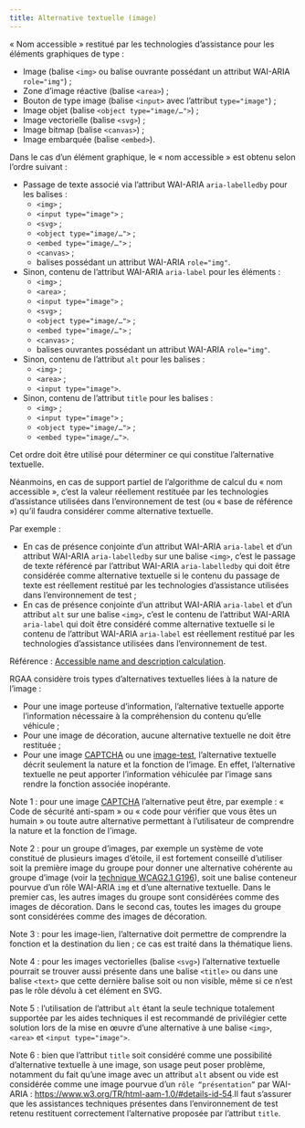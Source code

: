 ```yaml
---
title: Alternative textuelle (image)
---
```


« Nom accessible » restitué par les technologies d’assistance pour les éléments graphiques de type :

- Image (balise `<img>` ou balise ouvrante possédant un attribut WAI-ARIA `role="img"`) ;
- Zone d’image réactive (balise `<area>`) ;
- Bouton de type image (balise `<input>` avec l’attribut `type="image"`) ;
- Image objet (balise `<object type="image/…">`) ;
- Image vectorielle (balise `<svg>`) ;
- Image bitmap (balise `<canvas>`) ;
- Image embarquée (balise `<embed>`).

Dans le cas d’un élément graphique, le « nom accessible » est obtenu selon l’ordre suivant :

- Passage de texte associé via l’attribut WAI-ARIA `aria-labelledby` pour les balises :
  - `<img>` ;
  - `<input type="image">` ;
  - `<svg>` ;
  - `<object type="image/…">` ;
  - `<embed type="image/…">` ;
  - `<canvas>` ;
  - balises possédant un attribut WAI-ARIA `role="img"`.
- Sinon, contenu de l’attribut WAI-ARIA `aria-label` pour les éléments :
  - `<img>` ;
  - `<area>` ;
  - `<input type="image">` ;
  - `<svg>` ;
  - `<object type="image/…">` ;
  - `<embed type="image/…">` ;
  - `<canvas>` ;
  - balises ouvrantes possédant un attribut WAI-ARIA `role="img"`.
- Sinon, contenu de l’attribut `alt` pour les balises :
  - `<img>` ;
  - `<area>` ;
  - `<input type="image">`.
- Sinon, contenu de l’attribut `title` pour les balises :
  - `<img>` ;
  - `<input type="image">` ;
  - `<object type="image/…">` ;
  - `<embed type="image/…">`.

Cet ordre doit être utilisé pour déterminer ce qui constitue l’alternative textuelle.

Néanmoins, en cas de support partiel de l’algorithme de calcul du « nom accessible », c’est la valeur réellement restituée par les technologies d’assistance utilisées dans l’environnement de test (ou « base de référence ») qu’il faudra considérer comme alternative textuelle.

Par exemple :

- En cas de présence conjointe d’un attribut WAI-ARIA `aria-label` et d’un attribut WAI-ARIA `aria-labelledby` sur une balise `<img>`, c’est le passage de texte référencé par l’attribut WAI-ARIA `aria-labelledby` qui doit être considérée comme alternative textuelle si le contenu du passage de texte est réellement restitué par les technologies d’assistance utilisées dans l’environnement de test ;
- En cas de présence conjointe d’un attribut WAI-ARIA `aria-label` et d’un attribut `alt` sur une balise `<img>`, c’est le contenu de l’attribut WAI-ARIA `aria-label` qui doit être considéré comme alternative textuelle si le contenu de l’attribut WAI-ARIA `aria-label` est réellement restitué par les technologies d’assistance utilisées dans l’environnement de test.

Référence : [Accessible name and description calculation](https://www.w3.org/TR/accname-1.1/).

RGAA considère trois types d’alternatives textuelles liées à la nature de l’image :

- Pour une image porteuse d’information, l’alternative textuelle apporte l’information nécessaire à la compréhension du contenu qu’elle véhicule ;
- Pour une image de décoration, aucune alternative textuelle ne doit être restituée ;
- Pour une image [CAPTCHA](#captcha) ou une [image-test](#image-test), l’alternative textuelle décrit seulement la nature et la fonction de l’image. En effet, l’alternative textuelle ne peut apporter l’information véhiculée par l’image sans rendre la fonction associée inopérante.

Note 1 : pour une image [CAPTCHA](#captcha) l’alternative peut être, par exemple : « Code de sécurité anti-spam » ou « code pour vérifier que vous êtes un humain » ou toute autre alternative permettant à l’utilisateur de comprendre la nature et la fonction de l’image.

Note 2 : pour un groupe d’images, par exemple un système de vote constitué de plusieurs images d’étoile, il est fortement conseillé d’utiliser soit la première image du groupe pour donner une alternative cohérente au groupe d’image (voir la [technique WCAG2.1 G196](https://www.w3.org/WAI/WCAG21/Techniques/general/G196)), soit une balise conteneur pourvue d’un rôle WAI-ARIA `img` et d’une alternative textuelle. Dans le premier cas, les autres images du groupe sont considérées comme des images de décoration. Dans le second cas, toutes les images du groupe sont considérées comme des images de décoration.

Note 3 : pour les image-lien, l’alternative doit permettre de comprendre la fonction et la destination du lien ; ce cas est traité dans la thématique liens.

Note 4 : pour les images vectorielles (balise `<svg>`) l’alternative textuelle pourrait se trouver aussi présente dans une balise `<title>` ou dans une balise `<text>` que cette dernière balise soit ou non visible, même si ce n’est pas le rôle dévolu à cet élément en SVG.

Note 5 : l’utilisation de l’attribut `alt` étant la seule technique totalement supportée par les aides techniques il est recommandé de privilégier cette solution lors de la mise en œuvre d’une alternative à une balise `<img>`, `<area>` et `<input type="image">`.

Note 6 : bien que l’attribut `title` soit considéré comme une possibilité d’alternative textuelle à une image, son usage peut poser problème, notamment du fait qu’une image avec un attribut `alt` absent ou vide est considérée comme une image pourvue d’un `rôle “présentation”` par WAI-ARIA : <https://www.w3.org/TR/html-aam-1.0/#details-id-54>.Il faut s’assurer que les assistances techniques présentes dans l’environnement de test retenu restituent correctement l’alternative proposée par l’attribut `title`.
